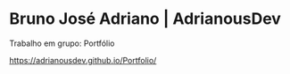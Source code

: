 # Bruno José Adriano | AdrianousDev
Trabalho em grupo: Portfólio

https://adrianousdev.github.io/Portfolio/
